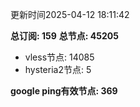更新时间2025-04-12 18:11:42

**总订阅: 159**
**总节点: 45205**
- vless节点: 14085
- hysteria2节点: 5

**google ping有效节点: 369**
